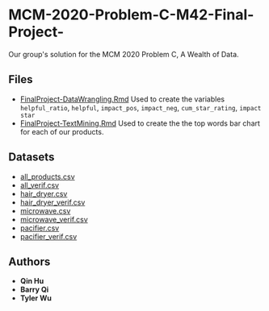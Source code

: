 # MCM-2020-Problem-C-M42-Final-Project-
Our group's solution for the MCM 2020 Problem C, A Wealth of Data.

## Files
* [FinalProject-DataWrangling.Rmd](https://github.com/tylerwu2222/MCM-2020-Problem-C-M42-Final-Project-/blob/master/FinalProject-DataWrangling.Rmd) Used to create the variables `helpful_ratio`, `helpful`, `impact_pos`, `impact_neg`, `cum_star_rating`, `impact star`
* [FinalProject-TextMining.Rmd](https://github.com/tylerwu2222/MCM-2020-Problem-C-M42-Final-Project-/blob/master/FinalProject-TextMining.Rmd) Used to create the the top words bar chart for each of our products.
## Datasets
* [all_products.csv](https://github.com/tylerwu2222/MCM-2020-Problem-C-M42-Final-Project-/blob/master/all_products.csv)
* [all_verif.csv](https://github.com/tylerwu2222/MCM-2020-Problem-C-M42-Final-Project-/blob/master/all_verif.csv)
* [hair_dryer.csv](https://github.com/tylerwu2222/MCM-2020-Problem-C-M42-Final-Project-/blob/master/hair_dryer.csv)
* [hair_dryer_verif.csv](https://github.com/tylerwu2222/MCM-2020-Problem-C-M42-Final-Project-/blob/master/hair_dryer_verif.csv)
* [microwave.csv](https://github.com/tylerwu2222/MCM-2020-Problem-C-M42-Final-Project-/blob/master/microwave.csv)
* [microwave_verif.csv](https://github.com/tylerwu2222/MCM-2020-Problem-C-M42-Final-Project-/blob/master/microwave_verif.csv)
* [pacifier.csv](https://github.com/tylerwu2222/MCM-2020-Problem-C-M42-Final-Project-/blob/master/pacifier.csv)
* [pacifier_verif.csv](https://github.com/tylerwu2222/MCM-2020-Problem-C-M42-Final-Project-/blob/master/pacifier_verif.csv)

## Authors
* **Qin Hu**
* **Barry Qi**
* **Tyler Wu**
